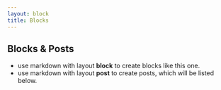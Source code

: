 ```yaml
---
layout: block
title: Blocks
---
```


Blocks & Posts
------------
* use markdown with layout **block** to create blocks like this one.
* use markdown with layout **post** to create posts, which will be listed below.

